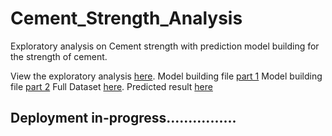 # Cement_Strength_Analysis

Exploratory analysis on Cement strength with prediction model building for the strength of cement.

View the exploratory analysis [here](https://github.com/Tobi-DataDetective/Cement_Strength_Analysis/blob/main/EDA.ipynb).
Model building file [part 1](https://github.com/Tobi-DataDetective/Cement_Strength_Analysis/blob/main/Model_Building.ipynb)
Model building file [part 2](https://github.com/Tobi-DataDetective/Cement_Strength_Analysis/blob/main/Model_Building2.ipynb)
Full Dataset [here](https://github.com/Tobi-DataDetective/Cement_Strength_Analysis/blob/main/concrete_data.csv).
Predicted result [here](https://github.com/Tobi-DataDetective/Cement_Strength_Analysis/blob/main/results.csv)


## Deployment in-progress................
